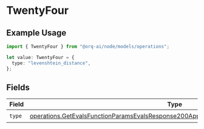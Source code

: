 # TwentyFour

## Example Usage

```typescript
import { TwentyFour } from "@orq-ai/node/models/operations";

let value: TwentyFour = {
  type: "levenshtein_distance",
};
```

## Fields

| Field                                                                                                                                                                                              | Type                                                                                                                                                                                               | Required                                                                                                                                                                                           | Description                                                                                                                                                                                        |
| -------------------------------------------------------------------------------------------------------------------------------------------------------------------------------------------------- | -------------------------------------------------------------------------------------------------------------------------------------------------------------------------------------------------- | -------------------------------------------------------------------------------------------------------------------------------------------------------------------------------------------------- | -------------------------------------------------------------------------------------------------------------------------------------------------------------------------------------------------- |
| `type`                                                                                                                                                                                             | [operations.GetEvalsFunctionParamsEvalsResponse200ApplicationJSONResponseBodyData524Type](../../models/operations/getevalsfunctionparamsevalsresponse200applicationjsonresponsebodydata524type.md) | :heavy_check_mark:                                                                                                                                                                                 | N/A                                                                                                                                                                                                |